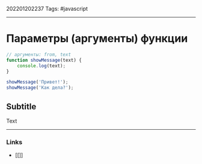 202201202237
Tags: #javascript 

--- 
# Параметры (аргументы) функции
```js
// аргументы: from, text 
function showMessage(text) { 
	console.log(text);
}

showMessage('Привет!');
showMessage('Как дела?');
```

## Subtitle
Text

--- 
### Links
- [[]]